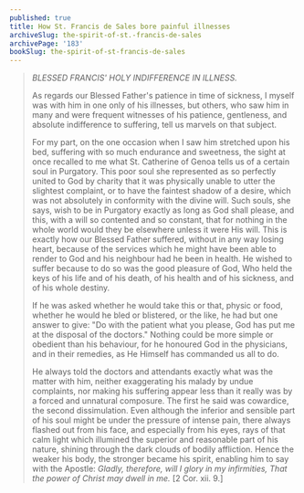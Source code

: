 ```yaml
---
published: true
title: How St. Francis de Sales bore painful illnesses
archiveSlug: the-spirit-of-st.-francis-de-sales
archivePage: '183'
bookSlug: the-spirit-of-st-francis-de-sales
---
```


> *BLESSED FRANCIS' HOLY INDIFFERENCE IN ILLNESS.*
>
> As regards our Blessed Father's patience in time of sickness, I myself was with him in one only of his illnesses, but others, who saw him in many and were frequent witnesses of his patience, gentleness, and absolute indifference to suffering, tell us marvels on that subject.
>
> For my part, on the one occasion when I saw him stretched upon his bed, suffering with so much endurance and sweetness, the sight at once recalled to me what St. Catherine of Genoa tells us of a certain soul in Purgatory. This poor soul she represented as so perfectly united to God by charity that it was physically unable to utter the slightest complaint, or to have the faintest shadow of a desire, which was not absolutely in conformity with the divine will. Such souls, she says, wish to be in Purgatory exactly as long as God shall please, and this, with a will so contented and so constant, that for nothing in the whole world would they be elsewhere unless it were His will. This is exactly how our Blessed Father suffered, without in any way losing heart, because of the services which he might have been able to render to God and his neighbour had he been in health. He wished to suffer because to do so was the good pleasure of God, Who held the keys of his life and of his death, of his health and of his sickness, and of his whole destiny.
>
> If he was asked whether he would take this or that, physic or food, whether he would he bled or blistered, or the like, he had but one answer to give: "Do with the patient what you please, God has put me at the disposal of the doctors." Nothing could be more simple or obedient than his behaviour, for he honoured God in the physicians, and in their remedies, as He Himself has commanded us all to do.
>
> He always told the doctors and attendants exactly what was the matter with him, neither exaggerating his malady by undue complaints, nor making his suffering appear less than it really was by a forced and unnatural composure. The first he said was cowardice, the second dissimulation. Even although the inferior and sensible part of his soul might be under the pressure of intense pain, there always flashed out from his face, and especially from his eyes, rays of that calm light which illumined the superior and reasonable part of his nature, shining through the dark clouds of bodily affliction. Hence the weaker his body, the stronger became his spirit, enabling him to say with the Apostle: *Gladly, therefore, will I glory in my infirmities, That the power of Christ may dwell in me.* [2 Cor. xii. 9.]
